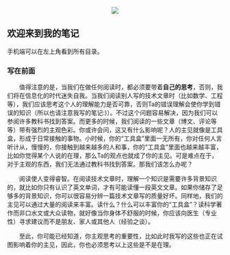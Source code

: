 <div style="text-align:center"><img src="https://pic2.zhimg.com/80/v2-d996a5a8e5ae8d401a878ae596fe0a1d_720w.jpg" align=center/></div>  


## 欢迎来到我的笔记  
手机端可以在左上角看到所有目录。

### 写在前面  

&emsp;&emsp;值得注意的是，当我们在做任何阅读时，都必须要带着**自己的思考**，否则，我们将在信息化的时代迷失自我。当我们阅读别人写的技术文章时（比如数学、工程等），我们应该思考这个人的理解能力是否可靠，否则Ta的错误理解会使你学到错误的知识（所以也请注意我写的笔记:)）。不过这个问题容易解决，因为我们可以参阅许多教科书找到答案。而更多的时候，我们阅读的一些文章（博文、评论等等）带有强烈的主观色彩。你或许会问，这又有什么影响呢？人的主见就像是工具盒，形成于日常接触的事物。小时候，你的“工具盒”里面一无所有，你对任何人言听计从，慢慢的，你接触到越来越多的人和事，你的“工具盒”里面也越来越丰富，比如你觉得某个人说的在理，那么Ta的观点也就成了你的主见。可是难点在于，对于主观的东西，我们无法通过教科书找到答案。那我们该怎么办呢？  
  
&emsp;&emsp;阅读使人变得睿智。在阅读技术文章时，理解一个知识是需要许多背景知识的，就比如你只有认识了英文单词，才有可能读懂一段英文文章。如果你储存了足够多的背景知识，你可以很容易分辨一篇技术文章写的质量好坏。同样地，我们的主见可以通过大量的阅读来丰富。读什么？什么可以丰富你的“工具盒”？读科学著作而非口水文或大众读物，就好像当你身体不舒服的时候，你应该向医生（专业性）寻求建议而不是朋友、家人或其他人（经验之谈）。  

&emsp;&emsp;至此，你可能已经知道，你主观思考的重要性，比如此时我写的这些也正在试图影响着你的主见，因此，你也必须思考以上这些是不是在理。  
